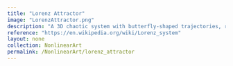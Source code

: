 ```yaml
---
title: "Lorenz Attractor"
image: "LorenzAttractor.png"
description: "A 3D chaotic system with butterfly-shaped trajectories, representing the sensitive dependence on initial conditions."
reference: "https://en.wikipedia.org/wiki/Lorenz_system"
layout: none
collection: NonlinearArt
permalink: /NonlinearArt/lorenz_attractor
---
```

